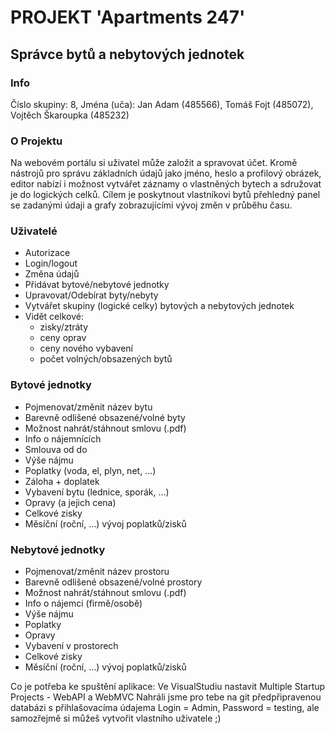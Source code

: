 # PROJEKT 'Apartments 247'
## Správce bytů a nebytových jednotek

### Info
Číslo skupiny: 8,
Jména (uča): 
    Jan Adam (485566),
    Tomáš Fojt (485072),
    Vojtěch Škaroupka (485232)


### O Projektu
Na webovém portálu si uživatel může založit a spravovat účet. Kromě nástrojů pro správu základních údajů jako jméno, heslo a profilový obrázek, editor nabízí i možnost vytvářet záznamy o vlastněných bytech a sdružovat je do logických celků. Cílem je poskytnout vlastníkovi bytů přehledný panel se zadanými údaji a grafy zobrazujícími vývoj změn v průběhu času.


### Uživatelé
- Autorizace
- Login/logout
- Změna údajů
- Přidávat bytové/nebytové jednotky
- Upravovat/Odebírat byty/nebyty
- Vytvářet skupiny (logické celky) bytových a nebytových jednotek
- Vidět celkové:
  - zisky/ztráty
  - ceny oprav
  - ceny nového vybavení
  - počet volných/obsazených bytů
### Bytové jednotky
- Pojmenovat/změnit název bytu
- Barevně odlišené obsazené/volné byty
- Možnost nahrát/stáhnout smlovu (.pdf)
- Info o nájemnících
- Smlouva od do
- Výše nájmu
- Poplatky (voda, el, plyn, net, ...)
- Záloha + doplatek
- Vybavení bytu (lednice, sporák, ...)
- Opravy (a jejich cena)
- Celkové zisky
- Měsíční (roční, ...) vývoj poplatků/zisků
### Nebytové jednotky
- Pojmenovat/změnit název prostoru
- Barevně odlišené obsazené/volné prostory
- Možnost nahrát/stáhnout smlovu (.pdf)
- Info o nájemci (firmě/osobě)
- Výše nájmu
- Poplatky
- Opravy
- Vybavení v prostorech
- Celkové zisky
- Měsíční (roční, ...) vývoj poplatků/zisků


Co je potřeba ke spuštění aplikace:
Ve VisualStudiu nastavit Multiple Startup Projects - WebAPI a WebMVC
Nahráli jsme pro tebe na git předpřipravenou databázi s přihlašovacíma údajema Login = Admin, Password = testing, ale samozřejmě si můžeš vytvořit vlastního uživatele ;)
